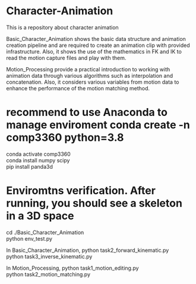 # Character-Animation
This is a repository about character animation

Basic_Character_Animation shows the basic data structure and animation creation pipeline and are required to create an animation clip with provided infrastructure. Also, it shows the use of the mathematics in FK and IK to read the motion capture files and play with them.     

Motion_Processing provide a practical introduction to working with animation data through various algorithms such as interpolation and concatenation. Also, it considers various variables from motion data to enhance the performance of the motion matching method.    


# recommend to use Anaconda to manage enviroment conda create -n comp3360 python=3.8         
conda activate comp3360        
conda install numpy scipy         
pip install panda3d         
# Enviromtns verification. After running, you should see a skeleton in a 3D space       
cd ./Basic_Character_Animation                
python env_test.py         

In Basic_Character_Animation,
python task2_forward_kinematic.py       
python task3_inverse_kinematic.py         

In Motion_Processing,
python task1_motion_editing.py      
python task2_motion_matching.py
